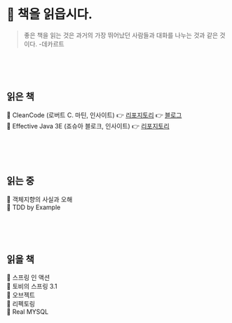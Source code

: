 # 📖 책을 읽읍시다.
  > 좋은 책을 읽는 것은 과거의 가장 뛰어났던 사람들과 대화를 나누는 것과 같은 것이다. 
  > -데카르트
  
<br>
<br>
<br>

## 읽은 책
📒 CleanCode (로버트 C. 마틴, 인사이트) 👉 [리포지토리]() 👉 [블로그](https://alkhwa-113.tistory.com/category/%EC%B1%85%EC%9D%BD%EA%B8%B0/%ED%81%B4%EB%A6%B0%EC%BD%94%EB%93%9C)  
📒 Effective Java 3E (죠슈아 블로크, 인사이트) 👉 [리포지토리](https://github.com/cmg1411/effectiveJava)

<br>
<br>
<br>

## 읽는 중

📒 객체지향의 사실과 오해  
📒 TDD by Example  


<br>
<br>
<br>

## 읽을 책
📒 스프링 인 액션  
📒 토비의 스프링 3.1  
📒 오브젝트  
📒 리펙토링  
📒 Real MYSQL  


